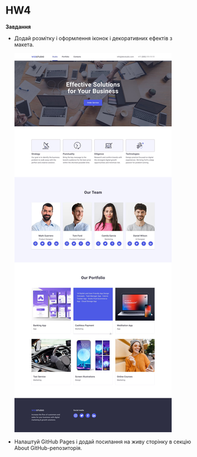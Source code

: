 # HW4

**Завдання**

- Додай розмітку і оформлення іконок і декоративних ефектів з макета.

  ![Alt text](./images/design.jpg)

- Налаштуй GitHub Pages і додай посилання на живу сторінку в секцію About
  GitHub-репозиторія.
